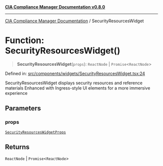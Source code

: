 [**CIA Compliance Manager Documentation v0.8.0**](../README.md)

***

[CIA Compliance Manager Documentation](../globals.md) / SecurityResourcesWidget

# Function: SecurityResourcesWidget()

> **SecurityResourcesWidget**(`props`): `ReactNode` \| `Promise`\<`ReactNode`\>

Defined in: [src/components/widgets/SecurityResourcesWidget.tsx:24](https://github.com/Hack23/cia-compliance-manager/blob/cb6149c89796a3270553cf52dea8f2c5b402dd17/src/components/widgets/SecurityResourcesWidget.tsx#L24)

SecurityResourcesWidget displays security resources and reference materials
Enhanced with Ingress-style UI elements for a more immersive experience

## Parameters

### props

[`SecurityResourcesWidgetProps`](../interfaces/SecurityResourcesWidgetProps.md)

## Returns

`ReactNode` \| `Promise`\<`ReactNode`\>
